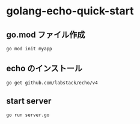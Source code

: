# golang-echo-quick-start

## go.mod ファイル作成
```
go mod init myapp
```

## echo のインストール
```
go get github.com/labstack/echo/v4
```

## start server
```
go run server.go
```
